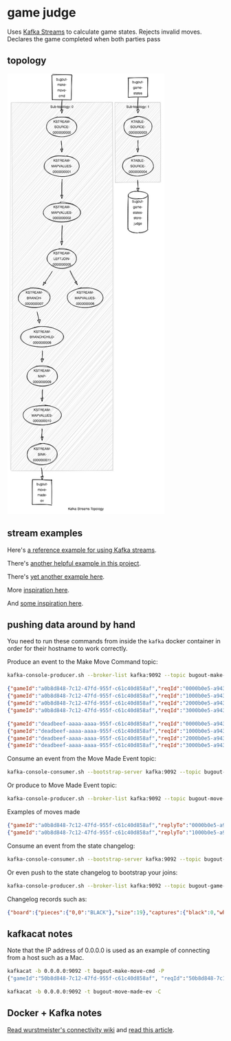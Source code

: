 # game judge

Uses [Kafka Streams](https://kafka.apache.org/22/documentation/streams/quickstart) to calculate game states.  Rejects invalid moves.  Declares the game completed when both parties pass

## topology

![game judge topology](topology.jpg)

## stream examples

Here's [a reference example for using Kafka streams](https://github.com/gwenshap/kafka-streams-stockstats/blob/master/src/main/java/com/shapira/examples/streams/stockstats/StockStatsExample.java).

There's [another helpful example in this project](https://github.com/adrien-ben/kstream-aggregation-example/blob/master/src/main/kotlin/com/boulanger/poc/salesaggregation/Configuration.kt).

There's [yet another example here](https://github.com/stream1984/kafka-stream-examples/blob/master/src/main/kotlin/cn/leapcloud/watchout/WatchHTTPStatus.kt).

More [inspiration here](https://blog.softwaremill.com/event-sourcing-using-kafka-53dfd72ad45d).

And [some inspiration here](https://medium.com/@abhishek1987/kafka-streams-interactive-queries-9a05ff92d75a).

## pushing data around by hand

You need to run these commands from inside the `kafka` docker
container in order for their hostname to work correctly.

Produce an event to the Make Move Command topic:

```sh
kafka-console-producer.sh --broker-list kafka:9092 --topic bugout-make-move-cmd
```

```json
{"gameId":"a0b8d848-7c12-47fd-955f-c61c40d858af","reqId":"0000b0e5-a943-491a-938a-19a35677a501", "player":"BLACK","coord":{"x":0,"y":0}}
{"gameId":"a0b8d848-7c12-47fd-955f-c61c40d858af","reqId":"1000b0e5-a943-491a-938a-19a35677a501", "player":"WHITE","coord":{"x":1,"y":0}}
{"gameId":"a0b8d848-7c12-47fd-955f-c61c40d858af","reqId":"2000b0e5-a943-491a-938a-19a35677a501", "player":"BLACK","coord":{"x":0,"y":1}}
{"gameId":"a0b8d848-7c12-47fd-955f-c61c40d858af","reqId":"3000b0e5-a943-491a-938a-19a35677a501", "player":"WHITE","coord":{"x":1,"y":1}}

```

```json
{"gameId":"deadbeef-aaaa-aaaa-955f-c61c40d858af","reqId":"0000b0e5-a943-491a-938a-19a35677a501", "player":"BLACK","coord":{"x":0,"y":0}}
{"gameId":"deadbeef-aaaa-aaaa-955f-c61c40d858af","reqId":"1000b0e5-a943-491a-938a-19a35677a501", "player":"WHITE","coord":{"x":1,"y":0}}
{"gameId":"deadbeef-aaaa-aaaa-955f-c61c40d858af","reqId":"2000b0e5-a943-491a-938a-19a35677a501", "player":"BLACK","coord":{"x":0,"y":1}}
{"gameId":"deadbeef-aaaa-aaaa-955f-c61c40d858af","reqId":"3000b0e5-a943-491a-938a-19a35677a501", "player":"WHITE","coord":{"x":1,"y":1}}
```

Consume an event from the Move Made Event topic:

```sh
kafka-console-consumer.sh --bootstrap-server kafka:9092 --topic bugout-move-made-ev --from-beginning
```

Or produce to Move Made Event topic:

```sh
kafka-console-producer.sh --broker-list kafka:9092 --topic bugout-move-made-ev
```

Examples of moves made

```json
{"gameId":"a0b8d848-7c12-47fd-955f-c61c40d858af","replyTo":"0000b0e5-a943-491a-938a-19a35677a501", "player":"BLACK","captured": [],"coord":{"x":0,"y":0}}
{"gameId":"a0b8d848-7c12-47fd-955f-c61c40d858af","replyTo":"1000b0e5-a943-491a-938a-19a35677a501", "player":"WHITE","captured": [],"coord":{"x":1,"y":0}}
```

Consume an event from the state changelog:

```sh
kafka-console-consumer.sh --bootstrap-server kafka:9092 --topic bugout-game-states --from-beginning
```

Or even push to the state changelog to bootstrap your joins:

```sh
kafka-console-producer.sh --broker-list kafka:9092 --topic bugout-game-states
```

Changelog records such as:

```json
{"board":{"pieces":{"0,0":"BLACK"},"size":19},"captures":{"black":0,"white":0},"turn":2,"playerUp":"WHITE"}
```

## kafkacat notes

Note that the IP address of 0.0.0.0 is used as an example of connecting from a host such as a Mac.

```sh
kafkacat -b 0.0.0.0:9092 -t bugout-make-move-cmd -P
{"gameId":"50b8d848-7c12-47fd-955f-c61c40d858af", "reqId":"50b8d848-7c12-47fd-955f-c61c40d858af", "player":"BLACK","coord":{"x":0,"y":0}}
```

```sh
kafkacat -b 0.0.0.0:9092 -t bugout-move-made-ev -C
```

## Docker + Kafka notes

[Read wurstmeister's connectivity wiki](https://github.com/wurstmeister/kafka-docker/wiki/Connectivity) and [read this article](https://www.kaaproject.org/kafka-docker).
